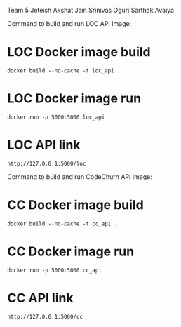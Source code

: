 Team 5 
Jeteish
Akshat Jain
Srinivas Oguri
Sarthak Avaiya

Command to build and run LOC API Image:

# LOC Docker image build
```docker build --no-cache -t loc_api .```

# LOC Docker image run
```docker run -p 5000:5000 loc_api```

# LOC API link
```http://127.0.0.1:5000/loc```

Command to build and run CodeChurn API Image:

# CC Docker image build
```docker build --no-cache -t cc_api .```

# CC Docker image run
```docker run -p 5000:5000 cc_api```

# CC API link
```http://127.0.0.1:5000/cc```